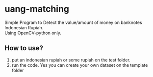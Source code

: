 # uang-matching
Simple Program to Detect the value/amount of money on banknotes Indonesian Rupiah.  
Using OpenCV-python only.

## How to use?
1. put an indonesian rupiah or some rupiah on the test folder.
2. run the code.
Yes you can create your own dataset on the template folder 